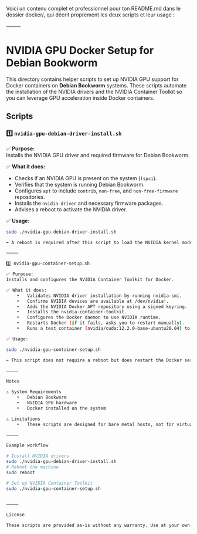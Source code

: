 Voici un contenu complet et professionnel pour ton README.md dans le dossier docker/, qui décrit proprement les deux scripts et leur usage :

⸻


# NVIDIA GPU Docker Setup for Debian Bookworm

This directory contains helper scripts to set up NVIDIA GPU support for Docker containers on **Debian Bookworm** systems. These scripts automate the installation of the NVIDIA drivers and the NVIDIA Container Toolkit so you can leverage GPU acceleration inside Docker containers.

## Scripts

### 1️⃣ `nvidia-gpu-debian-driver-install.sh`

✅ **Purpose:**  
Installs the NVIDIA GPU driver and required firmware for Debian Bookworm.

✅ **What it does:**
- Checks if an NVIDIA GPU is present on the system (`lspci`).
- Verifies that the system is running Debian Bookworm.
- Configures `apt` to include `contrib`, `non-free`, and `non-free-firmware` repositories.
- Installs the `nvidia-driver` and necessary firmware packages.
- Advises a reboot to activate the NVIDIA driver.

✅ **Usage:**
```bash
sudo ./nvidia-gpu-debian-driver-install.sh

➡️ A reboot is required after this script to load the NVIDIA kernel modules.

⸻

2️⃣ nvidia-gpu-container-setup.sh

✅ Purpose:
Installs and configures the NVIDIA Container Toolkit for Docker.

✅ What it does:
	•	Validates NVIDIA driver installation by running nvidia-smi.
	•	Confirms NVIDIA devices are available at /dev/nvidia*.
	•	Adds the NVIDIA Docker APT repository using a signed keyring.
	•	Installs the nvidia-container-toolkit.
	•	Configures the Docker daemon to use NVIDIA runtime.
	•	Restarts Docker (if it fails, asks you to restart manually).
	•	Runs a test container (nvidia/cuda:12.2.0-base-ubuntu20.04) to validate GPU access from Docker.

✅ Usage:

sudo ./nvidia-gpu-container-setup.sh

➡️ This script does not require a reboot but does restart the Docker service.

⸻

Notes

⚠️ System Requirements
	•	Debian Bookworm
	•	NVIDIA GPU hardware
	•	Docker installed on the system

⚠️ Limitations
	•	These scripts are designed for bare metal hosts, not for virtualized environments without direct GPU passthrough.

⸻

Example workflow

# Install NVIDIA drivers
sudo ./nvidia-gpu-debian-driver-install.sh
# Reboot the machine
sudo reboot

# Set up NVIDIA Container Toolkit
sudo ./nvidia-gpu-container-setup.sh


⸻

License

These scripts are provided as-is without any warranty. Use at your own risk.
